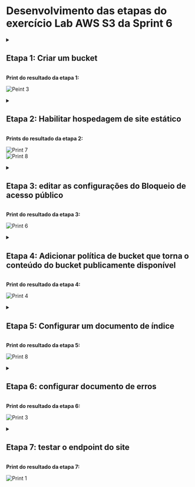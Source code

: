 # Desenvolvimento das etapas do exercício Lab AWS S3 da Sprint 6

<details>
<summary>
<h2>Etapa 1: Criar um bucket</h2>
</summary>

As instruções a seguir fornecem uma visão geral de como criar seus buckets para hospedagem de conteúdo estático:

1. Faça login no AWS Management Console e abra o console do Amazon S3 em https://console.aws.amazon.com/s3/.

2. Selecione Create bucket (Criar bucket).

3. Insira o Bucket name (Nome do bucket) (por exemplo, example.com).

4. Selecione a região onde você deseja criar o bucket. Escolha US East (N. Virginia) us-east-1.

5. Para aceitar as configurações padrão e criar o bucket, escolha Create (Criar).

</details>

**Print do resultado da etapa 1:**

![Peint 3](https://github.com/telmacarvalho/programa_de_bolsas_compass/blob/main/Sprint%206/Data_%26_Analytics/Lab_AWS_S3/Etapa_1/3.png)

<details>
<summary>
<h2>Etapa 2: Habilitar hospedagem de site estático</h2>
</summary>

Depois de criar um bucket, você pode habilitar a hospedagem de site estático nele. Os passos necessários são:


1. Faça login no AWS Management Console e abra o console do Amazon S3 em https://console.aws.amazon.com/s3/.

2. Na lista Buckets, escolha o nome do bucket para o qual você deseja habilitar a hospedagem de site estático.

3. Escolha Properties (Propriedades).

4. Em Static website hosting (Hospedagem estática de sites), escolha Edit (Editar).

5. Escolha Use this bucket to host a website (Usar este bucket para hospedar um site).

6. Em Static website hosting (Hospedagem estática de sites), escolha Enable (Ativar).

7. Em Index Document (Documento de índice), insira o nome do arquivo do documento de índice, que geralmente é index.html.

    O nome do documento de índice diferencia letras maiúsculas de minúsculas e deve corresponder exatamente ao nome do arquivo do documento de índice HTML do qual você planeja fazer upload para o bucket do S3. Quando você configura um bucket para hospedagem de site, deve especificar um documento de índice. O Amazon S3 retorna esse documento de índice quando as solicitações são feitas para o domínio raiz ou alguma subpasta.

8. Para fornecer seu próprio documento de erros personalizado para erros da classe 4XX, em Error document (Documento de erros), insira o nome de arquivo do documento de erros personalizado.

    O nome do documento de erro diferencia letras maiúsculas de minúsculas e deve corresponder exatamente ao nome do arquivo do documento de erro HTML do qual você planeja fazer upload para o bucket do S3. Se você não especificar um documento de erro personalizado e ocorrer um erro, o Amazon S3 retornará um documento de erro HTML padrão.

9. (Opcional) Se você quiser especificar regras avançadas de redirecionamento em Redirection rules (Regras de redirecionamento), use JSON para descrevê-las.

    Por exemplo, você pode encaminhar solicitações condicionalmente de acordo com nomes de chave de objeto ou prefixos específicos na solicitação. Para obter mais informações, consulte Configurar regras de redirecionamento para usar redirecionamentos condicionais avançados.


10. Selecione Save changes.

    O Amazon S3 permite a hospedagem estática de sites para seu bucket. Na parte inferior da página, em Static website hosting (Hospedagem estática de sites), você verá o endpoint do site do seu bucket.


11. Em Static website hosting (Hospedagem de sites estáticos), copie o endpoint informado.

    O Endpoint é o endereço do site do Amazon S3 para o bucket.  Informe o endereço na barra de navegação de seu navegador para testar o resultado.

</details>

**Prints do resultado da etapa 2:**

![Print 7](https://github.com/telmacarvalho/programa_de_bolsas_compass/blob/main/Sprint%206/Data_%26_Analytics/Lab_AWS_S3/Etapa_2/7.png)\
![Print 8](https://github.com/telmacarvalho/programa_de_bolsas_compass/blob/main/Sprint%206/Data_%26_Analytics/Lab_AWS_S3/Etapa_2/8.png)

<details>
<summary>
<h2>Etapa 3: editar as configurações do Bloqueio de acesso público</h2>
</summary>

Por padrão, o Amazon S3 bloqueia o acesso público à sua conta e aos seus buckets. Se quiser usar um bucket para hospedar um site estático, use estas etapas para editar as configurações de bloqueio de acesso público.

1. Abra o console do Amazon S3 em https://console.aws.amazon.com/s3/.

2. Escolha o nome do bucket configurado como um site estático.

3. Escolha Permissions (Permissões).

4. Em Block public access (bucket settings) Bloqueio de acesso público (configurações de bucket), escolha Edit (Editar).\

5. Desmarque Block all public access (Bloquear todo acesso público) e escolha Save changes (Salvar alterações).

O Amazon S3 desativa as configurações do bloqueio de acesso público para seu bucket. Para criar um site público e estático, você também pode ter que editar as configurações de Bloqueio de acesso público para sua conta antes de adicionar uma política de bucket. Se as configurações da conta para bloquear acesso público estiverem ativadas no momento, você verá uma observação em Block public access (bucket settings) (Bloqueio de acesso público (configurações de bucket)).

</details>

**Print do resultado da etapa 3:**

![Print 6](https://github.com/telmacarvalho/programa_de_bolsas_compass/blob/main/Sprint%206/Data_%26_Analytics/Lab_AWS_S3/Etapa_3/6.png)


<details>
<summary>
<h2>Etapa 4: Adicionar política de bucket que torna o conteúdo do bucket publicamente disponível
</h2>
</summary>

Depois de editar as configurações do bloqueio de acesso público do S3, é possível adicionar uma política de bucket para conceder acesso público de somente leitura ao bucket. Ao conceder um acesso público de leitura, qualquer pessoa na Internet poderá acessar seu bucket.

1. Em Buckets, escolha o nome do seu bucket.

2. Escolha Permissions (Permissões).

3. Em Bucket Policy (Política de bucket), escolha Edit (Editar).

4. Para conceder acesso público de leitura ao site, copie a política de bucket a seguir e cole-a no Bucket policy editor (Editor de política de bucket).

```
{
    "Version": "2012-10-17",
    "Statement": [
        {
            "Sid": "PublicReadGetObject",
            "Effect": "Allow",
            "Principal": "*",
            "Action": [
                "s3:GetObject"
            ],
            "Resource": [
                "arn:aws:s3:::Bucket-Name/*"
            ]
        }
    ]
} 
```
No JSON acima, substitua, na seção Resource, o valor de Bucket-Name para o nome do seu bucket.

Na política de bucket do exemplo anterior, Bucket-Name é um espaço reservado para o nome do bucket. Para usar essa política de bucket com seu próprio bucket, você deve atualizar esse nome para corresponder ao nome do seu bucket.

6. Selecione Save changes.

Uma mensagem é exibida indicando que a política de bucket foi adicionada com sucesso.


Se você vir um erro que diz Policy has invalid resource, confirme se o nome do bucket na política de bucket corresponde ao nome do seu bucket. Se você receber uma mensagem de erro e não puder salvar a política do bucket, verifique suas configurações de acesso público para confirmar que você permite acesso público ao bucket.

</details>

**Print do resultado da etapa 4:**

![Print 4](https://github.com/telmacarvalho/programa_de_bolsas_compass/blob/main/Sprint%206/Data_%26_Analytics/Lab_AWS_S3/Etapa_4/4.png)


<details>
<summary>
<h2>Etapa 5: Configurar um documento de índice
</h2>
</summary>

Quando você habilita a hospedagem de sites estáticos para seu bucket, deve informar o nome do documento de índice (por exemplo, index.html). Naturalmente, o arquivo informado deverá estar presente no bucket para que a configuração tenha efeito.

Vamos aos passo para configuração do documento de índice:

1. Criar um arquivo local (sua máquina) com o nome index.html . O conteúdo do arquivo deverá ser (atente-se para o atributo href do link, pois ele deverá apontar para o arquivo CSV):
```
<html xmlns="http://www.w3.org/1999/xhtml" >
<head>
    <title>Home Page do meu WebSite - Tutorial de S3</title>
</head>
<body>
  <h1>Bem-vindo ao meu website</h1>
  <p>Agora hospedado em Amazon S3!</p>
  <a href="nome do arquivo CSV a ser baixado">Download CSV File</a> 
</body>
</html>
```

2. Salvar as alterações.

    O nome do documento de índice deve corresponder exatamente ao nome do documento de índice que você inseriu na caixa de diálogo Hospedagem de site estático. O nome do documento de índice diferencia maiúsculas de minúsculas. Por exemplo, se você informou index.html na configuração do bucket, seu documento de índice também deverá ser index.html (e não Index.html, por exemplo).


3. Faça login no AWS Management Console e abra o console do Amazon S3 em https://console.aws.amazon.com/s3/.

4. Na lista Buckets, selecione o nome do bucket que você configurou hospedagem de conteúdo estático.

5. Para fazer upload do documento de índice para o bucket, siga um destes procedimentos:

    - Arraste e solte o arquivo de índice na listagem de buckets do console.

    - Escolha Upload (Fazer upload) e siga as instruções para escolher e fazer upload do arquivo de índice.


6. Crie uma pasta chamada dados e, após, faça upload do conteúdo do site (arquivo CSV) para ela.

</details>

**Print do resultado da etapa 5:**

![Print 8](https://github.com/telmacarvalho/programa_de_bolsas_compass/blob/main/Sprint%206/Data_%26_Analytics/Lab_AWS_S3/Etapa_5/8.png)

<details>
<summary>
<h2>Etapa 6: configurar documento de erros</h2>
</summary>

Depois de habilitar a hospedagem de sites estáticos para seu bucket, faça upload para o bucket de um arquivo HTML para notificação de erros.  Veja quais são os passos:

1. Crie um documento de erro com o nome 404.html.


2. Salve o arquivo localmente.

    O nome do documento de erros diferencia maiúsculas e minúsculas e deve corresponder exatamente ao nome que você insere ao habilitar a hospedagem estática do site. Por exemplo, se você inserir 404.html como o nome do Error document (Documento de erro) na caixa de diálogo Static website hosting (Hospedagem de site estático), o nome de arquivo do documento de erro também deve ser 404.html.

3. Faça login no AWS Management Console e abra o console do Amazon S3 em https://console.aws.amazon.com/s3/

4. Na lista Buckets, selecione o nome do bucket que você configurou hospedagem de conteúdo estático.

5. Para fazer upload do documento de erros para o bucket, siga um destes procedimentos:

    - Arraste e solte o arquivo de índice na listagem de buckets do console.

    - Escolha Upload (Fazer upload) e siga as instruções para escolher e fazer upload do arquivo de índice.

</details>

**Print do resultado da etapa 6:**

![Print 3](https://github.com/telmacarvalho/programa_de_bolsas_compass/blob/main/Sprint%206/Data_%26_Analytics/Lab_AWS_S3/Etapa_6/3.png)

<details>
<summary>
<h2>Etapa 7: testar o endpoint do site</h2>
</summary>

Depois de configurar a hospedagem de site estático para seu bucket, você pode testá-lo em seu navegador. Para tal, siga os passos a seguir:


1. Faça login no AWS Management Console e abra o console do Amazon S3 em https://console.aws.amazon.com/s3/.

2. Na lista Buckets, selecione o nome do bucket que você configurou hospedagem de conteúdo estático.

3. Escolha Properties (Propriedades).

4. Na parte inferior da página, em Static website hosting (Hospedagem estática de sites), escolha seu Bucket website endpoint (Endpoint de site do Bucket). Seu documento de índice é aberto em uma janela separada do navegador.

Agora você tem um site hospedado no Amazon S3. Esse site está disponível publicamente no endpoint de site do Amazon S3. Você pode também ter um domínio, como example.com, para exibir o conteúdo do site que criou. Neste caso, é preciso executar etapas adicionais.

</details>

**Print do resultado da etapa 7:**

![Print 1](https://github.com/telmacarvalho/programa_de_bolsas_compass/blob/main/Sprint%206/Data_%26_Analytics/Lab_AWS_S3/Etapa_7/1.png)
